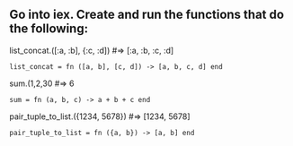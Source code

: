 ## Go into iex. Create and run the functions that do the following:

list_concat.([:a, :b], {:c, :d]) #=> [:a, :b, :c, :d]
  ```
  list_concat = fn ([a, b], [c, d]) -> [a, b, c, d] end
  ```
sum.(1,2,30 #=> 6
  ```
  sum = fn (a, b, c) -> a + b + c end
  ```
pair_tuple_to_list.({1234, 5678}) #=> [1234, 5678]
  ```
  pair_tuple_to_list = fn ({a, b}) -> [a, b] end
  ```
